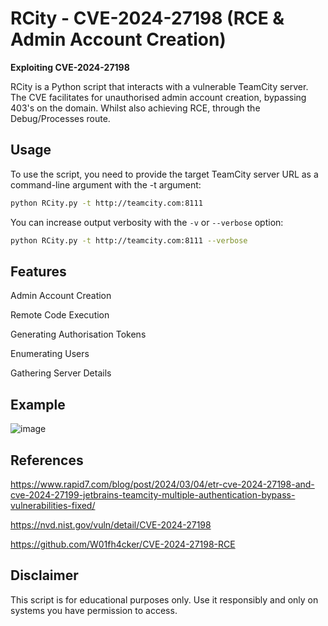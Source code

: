 # RCity - CVE-2024-27198 (RCE & Admin Account Creation)
<b>Exploiting CVE-2024-27198</b>

RCity is a Python script that interacts with a vulnerable TeamCity server. The CVE facilitates for unauthorised admin account creation, bypassing 403's on the domain. Whilst also achieving RCE, through the Debug/Processes route.

## Usage

To use the script, you need to provide the target TeamCity server URL as a command-line argument with the -t argument: 

```bash
python RCity.py -t http://teamcity.com:8111
```

You can increase output verbosity with the `-v` or `--verbose` option:

```bash
python RCity.py -t http://teamcity.com:8111 --verbose
```
## Features

Admin Account Creation

Remote Code Execution

Generating Authorisation Tokens

Enumerating Users

Gathering Server Details

## Example

![image](https://github.com/Stuub/RCity/assets/60468836/0f604a31-aa75-491b-993a-1de4f3a707d6)

## References

https://www.rapid7.com/blog/post/2024/03/04/etr-cve-2024-27198-and-cve-2024-27199-jetbrains-teamcity-multiple-authentication-bypass-vulnerabilities-fixed/

https://nvd.nist.gov/vuln/detail/CVE-2024-27198

https://github.com/W01fh4cker/CVE-2024-27198-RCE

## Disclaimer

This script is for educational purposes only. Use it responsibly and only on systems you have permission to access.
